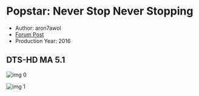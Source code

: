 # Popstar: Never Stop Never Stopping

* Author: aron7awol
* [Forum Post](https://www.avsforum.com/threads/bass-eq-for-filtered-movies.2995212/post-58428772)
* Production Year: 2016

## DTS-HD MA 5.1

![img 0](https://i.imgur.com/QUtFRoL.jpg)

![img 1](https://i.imgur.com/baiAjDB.png)

